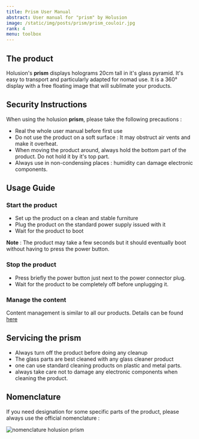 ```yaml
---
title: Prism User Manual
abstract: User manual for "prism" by Holusion
image: /static/img/posts/prism/prism_couloir.jpg
rank: 4
menu: toolbox
---
```


## The product

Holusion's **prism** displays holograms 20cm tall in it's glass pyramid. It's easy to transport and particularly adapted for nomad use. It is a 360° display with a free floating image that will sublimate your products.

## Security Instructions

When using the holusion **prism**, please take the following precautions :

- Real the whole user manual before first use
- Do not use the product on a soft surface : It may obstruct air vents and make it overheat.
- When moving the product around, always hold the bottom part of the product. Do not hold it by it's top part.
- Always use in non-condensing places : humidity can damage electronic components.

## Usage Guide

### Start the product

- Set up the product on a clean and stable furniture
- Plug the product on the standard power supply issued with it
- Wait for the product to boot

**Note** : The product may take a few seconds but it should eventually boot without having to press the power button.

### Stop the product

- Press briefly the power button just next to the power connector plug.
- Wait for the product to be completely off before unplugging it.

### Manage the content

Content management is similar to all our products. Details can be found [here](/en/packaging)

## Servicing the prism

- Always turn off the product before doing any cleanup
- The glass parts are best cleaned with any glass cleaner product
- one can use standard cleaning products on plastic and metal parts.
- always take care not to damage any electronic components when cleaning the product.

## Nomenclature

If you need designation for some specific parts of the product, please always use the official nomenclature :

<img class="img-responsive" src="/static/img/posts/prism/nomenclature.png" alt="nomenclature holusion prism">
